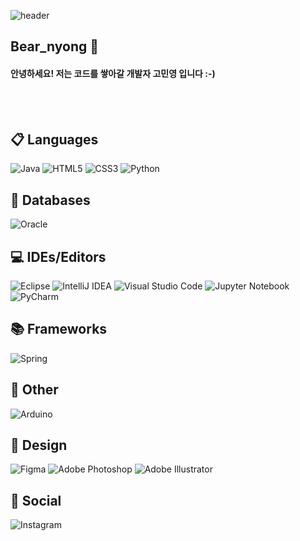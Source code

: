 
<!--![header](https://capsule-render.vercel.app/api?type=wave&color=auto&height=300&section=header&text=Bear%20Nyong%20&fontSize=80)-->
<!--![header](https://capsule-render.vercel.app/api?type=cylinder&color=A2BE88&height=230&section=header&text=🧸Bear_nyong🧸&fontSize=75)-->
![header](https://capsule-render.vercel.app/api?type=cylinder&color=598036&height=230&section=header&text=🧸Bear_nyong🧸&&fontColor=EAF2E4&fontSize=75)


## Bear_nyong 👋 <br/>

#### 안녕하세요! 저는 코드를 쌓아갈 개발자 고민영 입니다 :-)
<br><br>


<!--https://github.com/Ileriayo/markdown-badges-->
## 📋 Languages <br/>
![Java](https://img.shields.io/badge/java-%23ED8B00.svg?style=for-the-badge&logo=openjdk&logoColor=white) ![HTML5](https://img.shields.io/badge/html5-%23E34F26.svg?style=for-the-badge&logo=html5&logoColor=white) ![CSS3](https://img.shields.io/badge/css3-%231572B6.svg?style=for-the-badge&logo=css3&logoColor=white) ![Python](https://img.shields.io/badge/python-3670A0?style=for-the-badge&logo=python&logoColor=ffdd54)


## 💾 Databases <br/>
![Oracle](https://img.shields.io/badge/Oracle-F80000?style=for-the-badge&logo=oracle&logoColor=white)


## 💻 IDEs/Editors <br/>
![Eclipse](https://img.shields.io/badge/Eclipse-FE7A16.svg?style=for-the-badge&logo=Eclipse&logoColor=white) ![IntelliJ IDEA](https://img.shields.io/badge/IntelliJIDEA-%236DB33F.svg?style=for-the-badge&logo=intellij-idea&logoColor=white) ![Visual Studio Code](https://img.shields.io/badge/Visual%20Studio%20Code-0078d7.svg?style=for-the-badge&logo=visual-studio-code&logoColor=white)
![Jupyter Notebook](https://img.shields.io/badge/jupyter-%23FA0F00.svg?style=for-the-badge&logo=jupyter&logoColor=white) ![PyCharm](https://img.shields.io/badge/pycharm-%23FF9A00.svg?style=for-the-badge&logo=pycharm)


## 📚 Frameworks <br/>
![Spring](https://img.shields.io/badge/spring-%236DB33F.svg?style=for-the-badge&logo=spring&logoColor=white)


## 🥅 Other <br/>
![Arduino](https://img.shields.io/badge/-Arduino-00979D?style=for-the-badge&logo=Arduino&logoColor=white)


## 🎨 Design <br/>
![Figma](https://img.shields.io/badge/figma-%23F24E1E.svg?style=for-the-badge&logo=figma&logoColor=white) ![Adobe Photoshop](https://img.shields.io/badge/adobe%20photoshop-%2331A8FF.svg?style=for-the-badge&logo=adobe%20photoshop&logoColor=white) ![Adobe Illustrator](https://img.shields.io/badge/adobe%20illustrator-%23FF9A00.svg?style=for-the-badge&logo=adobe%20illustrator&logoColor=white)



## 💬 Social <br/>
![Instagram](https://img.shields.io/badge/Instagram-%23E4405F.svg?style=for-the-badge&logo=Instagram&logoColor=white)



<!--<h3 align="center">📋 Languages 📋</h3>
<p align="center">
![Java](https://img.shields.io/badge/java-%23ED8B00.svg?style=for-the-badge&logo=openjdk&logoColor=white) 
![HTML5](https://img.shields.io/badge/html5-%23E34F26.svg?style=for-the-badge&logo=html5&logoColor=white) 
![CSS3](https://img.shields.io/badge/css3-%231572B6.svg?style=for-the-badge&logo=css3&logoColor=white) 
![Python](https://img.shields.io/badge/python-3670A0?style=for-the-badge&logo=python&logoColor=ffdd54)
</p><br>

<h3 align="center">💾 Databases 💾</h3>
<p align="center">
  ![Oracle](https://img.shields.io/badge/Oracle-F80000?style=for-the-badge&logo=oracle&logoColor=white)
</p><br>

<h3 align="center">💻 IDEs/Editors 💻</h3>
<p align="center">
  ![Eclipse](https://img.shields.io/badge/Eclipse-FE7A16.svg?style=for-the-badge&logo=Eclipse&logoColor=white)
  ![IntelliJ IDEA](https://img.shields.io/badge/IntelliJIDEA-%236DB33F.svg?style=for-the-badge&logo=intellij-idea&logoColor=white)
  ![Visual Studio Code](https://img.shields.io/badge/Visual%20Studio%20Code-0078d7.svg?style=for-the-badge&logo=visual-studio-code&logoColor=white)
  <br>
  ![Jupyter Notebook](https://img.shields.io/badge/jupyter-%23FA0F00.svg?style=for-the-badge&logo=jupyter&logoColor=white)
  ![PyCharm](https://img.shields.io/badge/pycharm-%23FF9A00.svg?style=for-the-badge&logo=pycharm)
</p><br>

<h3 align="center">📚 Frameworks 📚</h3>
<p align="center">
  ![Spring](https://img.shields.io/badge/spring-%236DB33F.svg?style=for-the-badge&logo=spring&logoColor=white)
</p><br>

<h3 align="center">🥅 Other 🥅</h3>
<p align="center">
  ![Arduino](https://img.shields.io/badge/-Arduino-00979D?style=for-the-badge&logo=Arduino&logoColor=white)
</p><br>

<h3 align="center">🎨 Design 🎨</h3>
<p align="center">
  ![Figma](https://img.shields.io/badge/figma-%23F24E1E.svg?style=for-the-badge&logo=figma&logoColor=white)
  ![Adobe Photoshop](https://img.shields.io/badge/adobe%20photoshop-%2331A8FF.svg?style=for-the-badge&logo=adobe%20photoshop&logoColor=white)
  ![Adobe Illustrator](https://img.shields.io/badge/adobe%20illustrator-%23FF9A00.svg?style=for-the-badge&logo=adobe%20illustrator&logoColor=white)
</p><br>

<h3 align="center">💬 Social 💬</h3>
<p align="center">
  ![Instagram](https://img.shields.io/badge/Instagram-%23E4405F.svg?style=for-the-badge&logo=Instagram&logoColor=white)
</p><br>
-->

<!--
####  ⚡ 보유 기술 ⚡ 
<div> 
<img src="https://img.shields.io/badge/JAVA-007396?style=for-the-badge&logo=Java&logoColor=white">
<img src="https://img.shields.io/badge/JavaScript-F7DF1E?style=for-the-badge&logo=JavaScript&logoColor=white">
<img src="https://img.shields.io/badge/Spring-6DB33F?style=for-the-badge&logo=Spring&logoColor=white">
<img src="https://img.shields.io/badge/HTML5-E34F26?style=for-the-badge&logo=HTML5&logoColor=white">
<img src="https://img.shields.io/badge/CSS3-1572B6?style=for-the-badge&logo=CSS3&logoColor=white"> <br>
<img src="https://img.shields.io/badge/MySQL-4479A1?style=for-the-badge&logo=MySQL&logoColor=white">
<img src="https://img.shields.io/badge/Oracle-F80000?style=for-the-badge&logo=Oracle&logoColor=white"> 
<img src="https://img.shields.io/badge/aws-232F3E?style=for-the-badge&logo=Amazon aws&logoColor=white">
<img src="https://img.shields.io/badge/Eclipse-2C2255?style=for-the-badge&logo=Eclipse%20IDE&logoColor=white">
<img src="https://img.shields.io/badge/github-181717?style=for-the-badge&logo=github&logoColor=white">
<img src="https://img.shields.io/badge/VSCode-007ACC?style=for-the-badge&logo=VisualStudioCode&logoColor=white">
<img src="https://img.shields.io/badge/VSCode-007ACC?style=for-the-badge&logo=React&logoColor=white">
</div>
-->

<!--
**bearnyong/bearnyong** is a ✨ _special_ ✨ repository because its `README.md` (this file) appears on your GitHub profile.

Here are some ideas to get you started:

- 🔭 I’m currently working on ...
- 🌱 I’m currently learning ...
- 👯 I’m looking to collaborate on ...
- 🤔 I’m looking for help with ...
- 💬 Ask me about ...
- 📫 How to reach me: ...
- 😄 Pronouns: ...
- ⚡ Fun fact: ...
--> 
